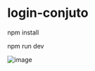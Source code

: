 # login-conjuto
npm install

npm run dev

![image](https://github.com/user-attachments/assets/bc1ed7c5-adb3-4b66-81b8-965f54d900b6)

